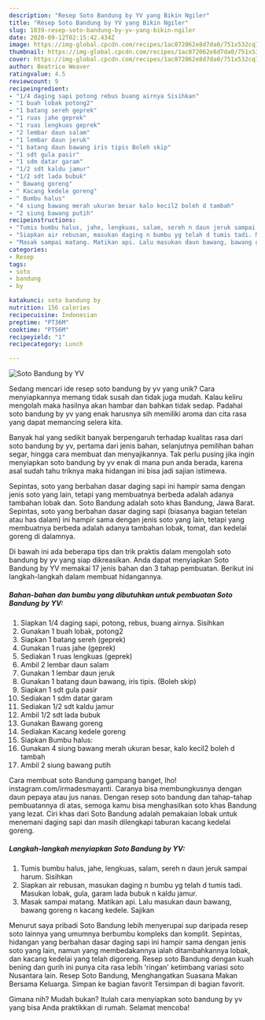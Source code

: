 ```yaml
---
description: "Resep Soto Bandung by YV yang Bikin Ngiler"
title: "Resep Soto Bandung by YV yang Bikin Ngiler"
slug: 1039-resep-soto-bandung-by-yv-yang-bikin-ngiler
date: 2020-09-12T02:15:42.434Z
image: https://img-global.cpcdn.com/recipes/1ac872062e8d7da0/751x532cq70/soto-bandung-by-yv-foto-resep-utama.jpg
thumbnail: https://img-global.cpcdn.com/recipes/1ac872062e8d7da0/751x532cq70/soto-bandung-by-yv-foto-resep-utama.jpg
cover: https://img-global.cpcdn.com/recipes/1ac872062e8d7da0/751x532cq70/soto-bandung-by-yv-foto-resep-utama.jpg
author: Beatrice Weaver
ratingvalue: 4.5
reviewcount: 9
recipeingredient:
- "1/4 daging sapi potong rebus buang airnya Sisihkan"
- "1 buah lobak potong2"
- "1 batang sereh geprek"
- "1 ruas jahe geprek"
- "1 ruas lengkuas geprek"
- "2 lembar daun salam"
- "1 lembar daun jeruk"
- "1 batang daun bawang iris tipis Boleh skip"
- "1 sdt gula pasir"
- "1 sdm datar garam"
- "1/2 sdt kaldu jamur"
- "1/2 sdt lada bubuk"
- " Bawang goreng"
- " Kacang kedele goreng"
- " Bumbu halus"
- "4 siung bawang merah ukuran besar kalo kecil2 boleh d tambah"
- "2 siung bawang putih"
recipeinstructions:
- "Tumis bumbu halus, jahe, lengkuas, salam, sereh n daun jeruk sampai harum. Sisihkan"
- "Siapkan air rebusan, masukan daging n bumbu yg telah d tumis tadi. Masukan lobak, gula, garam lada bubuk n kaldu jamur."
- "Masak sampai matang. Matikan api. Lalu masukan daun bawang, bawang goreng n kacang kedele. Sajikan"
categories:
- Resep
tags:
- soto
- bandung
- by

katakunci: soto bandung by 
nutrition: 156 calories
recipecuisine: Indonesian
preptime: "PT36M"
cooktime: "PT56M"
recipeyield: "1"
recipecategory: Lunch

---
```



![Soto Bandung by YV](https://img-global.cpcdn.com/recipes/1ac872062e8d7da0/751x532cq70/soto-bandung-by-yv-foto-resep-utama.jpg)

Sedang mencari ide resep soto bandung by yv yang unik? Cara menyiapkannya memang tidak susah dan tidak juga mudah. Kalau keliru mengolah maka hasilnya akan hambar dan bahkan tidak sedap. Padahal soto bandung by yv yang enak harusnya sih memiliki aroma dan cita rasa yang dapat memancing selera kita.

Banyak hal yang sedikit banyak berpengaruh terhadap kualitas rasa dari soto bandung by yv, pertama dari jenis bahan, selanjutnya pemilihan bahan segar, hingga cara membuat dan menyajikannya. Tak perlu pusing jika ingin menyiapkan soto bandung by yv enak di mana pun anda berada, karena asal sudah tahu triknya maka hidangan ini bisa jadi sajian istimewa.

Sepintas, soto yang berbahan dasar daging sapi ini hampir sama dengan jenis soto yang lain, tetapi yang membuatnya berbeda adalah adanya tambahan lobak dan. Soto Bandung adalah soto khas Bandung, Jawa Barat. Sepintas, soto yang berbahan dasar daging sapi (biasanya bagian tetelan atau has dalam) ini hampir sama dengan jenis soto yang lain, tetapi yang membuatnya berbeda adalah adanya tambahan lobak, tomat, dan kedelai goreng di dalamnya.


Di bawah ini ada beberapa tips dan trik praktis dalam mengolah soto bandung by yv yang siap dikreasikan. Anda dapat menyiapkan Soto Bandung by YV memakai 17 jenis bahan dan 3 tahap pembuatan. Berikut ini langkah-langkah dalam membuat hidangannya.

<!--inarticleads1-->

##### Bahan-bahan dan bumbu yang dibutuhkan untuk pembuatan Soto Bandung by YV:

1. Siapkan 1/4 daging sapi, potong, rebus, buang airnya. Sisihkan
1. Gunakan 1 buah lobak, potong2
1. Siapkan 1 batang sereh (geprek)
1. Gunakan 1 ruas jahe (geprek)
1. Sediakan 1 ruas lengkuas (geprek)
1. Ambil 2 lembar daun salam
1. Gunakan 1 lembar daun jeruk
1. Gunakan 1 batang daun bawang, iris tipis. (Boleh skip)
1. Siapkan 1 sdt gula pasir
1. Sediakan 1 sdm datar garam
1. Sediakan 1/2 sdt kaldu jamur
1. Ambil 1/2 sdt lada bubuk
1. Gunakan  Bawang goreng
1. Sediakan  Kacang kedele goreng
1. Siapkan  Bumbu halus:
1. Gunakan 4 siung bawang merah ukuran besar, kalo kecil2 boleh d tambah
1. Ambil 2 siung bawang putih


Cara membuat soto Bandung gampang banget, lho! instagram.com/irmadesmayanti. Caranya bisa membungkusnya dengan daun pepaya atau jus nanas. Dengan resep soto bandung dan tahap-tahap pembuatannya di atas, semoga kamu bisa menghasilkan soto khas Bandung yang lezat. Ciri khas dari Soto Bandung adalah pemakaian lobak untuk menemani daging sapi dan masih dilengkapi taburan kacang kedelai goreng. 

<!--inarticleads2-->

##### Langkah-langkah menyiapkan Soto Bandung by YV:

1. Tumis bumbu halus, jahe, lengkuas, salam, sereh n daun jeruk sampai harum. Sisihkan
1. Siapkan air rebusan, masukan daging n bumbu yg telah d tumis tadi. Masukan lobak, gula, garam lada bubuk n kaldu jamur.
1. Masak sampai matang. Matikan api. Lalu masukan daun bawang, bawang goreng n kacang kedele. Sajikan


Menurut saya pribadi Soto Bandung lebih menyerupai sup daripada resep soto lainnya yang umumnya berbumbu kompleks dan komplit. Sepintas, hidangan yang berbahan dasar daging sapi ini hampir sama dengan jenis soto yang lain, namun yang membedakannya ialah ditambahkannya lobak, dan kacang kedelai yang telah digoreng. Resep soto Bandung dengan kuah bening dan gurih ini punya cita rasa lebih &#39;ringan&#39; ketimbang variasi soto Nusantara lain. Resep Soto Bandung, Menghangatkan Suasana Makan Bersama Keluarga. Simpan ke bagian favorit Tersimpan di bagian favorit. 

Gimana nih? Mudah bukan? Itulah cara menyiapkan soto bandung by yv yang bisa Anda praktikkan di rumah. Selamat mencoba!
